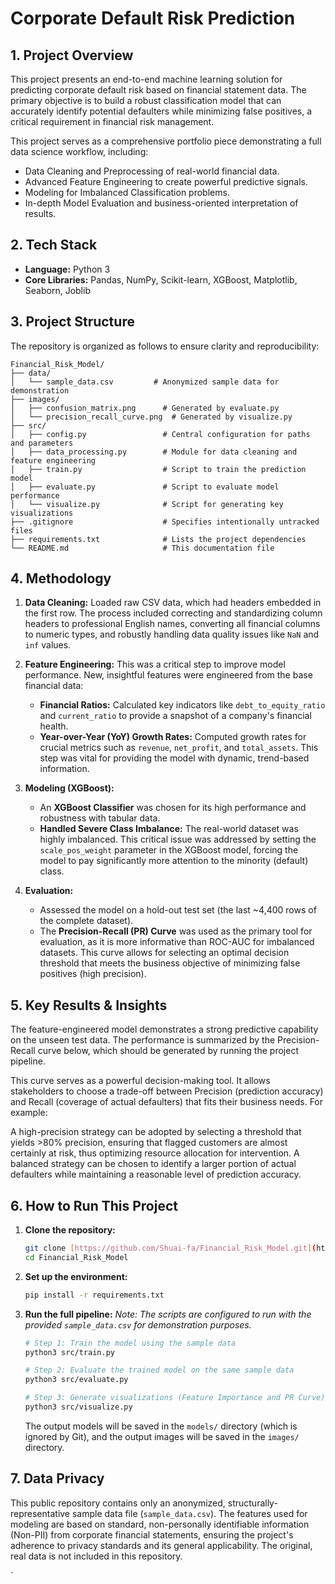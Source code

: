 
# Corporate Default Risk Prediction

## 1. Project Overview

This project presents an end-to-end machine learning solution for predicting corporate default risk based on financial statement data. The primary objective is to build a robust classification model that can accurately identify potential defaulters while minimizing false positives, a critical requirement in financial risk management.

This project serves as a comprehensive portfolio piece demonstrating a full data science workflow, including:
- Data Cleaning and Preprocessing of real-world financial data.
- Advanced Feature Engineering to create powerful predictive signals.
- Modeling for Imbalanced Classification problems.
- In-depth Model Evaluation and business-oriented interpretation of results.

## 2. Tech Stack
- **Language:** Python 3
- **Core Libraries:** Pandas, NumPy, Scikit-learn, XGBoost, Matplotlib, Seaborn, Joblib

## 3. Project Structure
The repository is organized as follows to ensure clarity and reproducibility:

```text
Financial_Risk_Model/
├── data/
│   └── sample_data.csv         # Anonymized sample data for demonstration
├── images/
│   ├── confusion_matrix.png      # Generated by evaluate.py
│   └── precision_recall_curve.png  # Generated by visualize.py
├── src/
│   ├── config.py                 # Central configuration for paths and parameters
│   ├── data_processing.py        # Module for data cleaning and feature engineering
│   ├── train.py                  # Script to train the prediction model
│   ├── evaluate.py               # Script to evaluate model performance
│   └── visualize.py              # Script for generating key visualizations
├── .gitignore                    # Specifies intentionally untracked files
├── requirements.txt              # Lists the project dependencies
└── README.md                     # This documentation file
````

## 4\. Methodology

1.  **Data Cleaning:** Loaded raw CSV data, which had headers embedded in the first row. The process included correcting and standardizing column headers to professional English names, converting all financial columns to numeric types, and robustly handling data quality issues like `NaN` and `inf` values.

2.  **Feature Engineering:** This was a critical step to improve model performance. New, insightful features were engineered from the base financial data:

      - **Financial Ratios:** Calculated key indicators like `debt_to_equity_ratio` and `current_ratio` to provide a snapshot of a company's financial health.
      - **Year-over-Year (YoY) Growth Rates:** Computed growth rates for crucial metrics such as `revenue`, `net_profit`, and `total_assets`. This step was vital for providing the model with dynamic, trend-based information.

3.  **Modeling (XGBoost):**

      - An **XGBoost Classifier** was chosen for its high performance and robustness with tabular data.
      - **Handled Severe Class Imbalance:** The real-world dataset was highly imbalanced. This critical issue was addressed by setting the `scale_pos_weight` parameter in the XGBoost model, forcing the model to pay significantly more attention to the minority (default) class.

4.  **Evaluation:**

      - Assessed the model on a hold-out test set (the last \~4,400 rows of the complete dataset).
      - The **Precision-Recall (PR) Curve** was used as the primary tool for evaluation, as it is more informative than ROC-AUC for imbalanced datasets. This curve allows for selecting an optimal decision threshold that meets the business objective of minimizing false positives (high precision).

## 5. Key Results & Insights

The feature-engineered model demonstrates a strong predictive capability on the unseen test data. The performance is summarized by the Precision-Recall curve below, which should be generated by running the project pipeline.

This curve serves as a powerful decision-making tool. It allows stakeholders to choose a trade-off between Precision (prediction accuracy) and Recall (coverage of actual defaulters) that fits their business needs. For example:

A high-precision strategy can be adopted by selecting a threshold that yields >80% precision, ensuring that flagged customers are almost certainly at risk, thus optimizing resource allocation for intervention.
A balanced strategy can be chosen to identify a larger portion of actual defaulters while maintaining a reasonable level of prediction accuracy.

## 6\. How to Run This Project

1.  **Clone the repository:**

    ```bash
    git clone [https://github.com/Shuai-fa/Financial_Risk_Model.git](https://github.com/Shuai-fa/Financial_Risk_Model.git)
    cd Financial_Risk_Model
    ```

2.  **Set up the environment:**

    ```bash
    pip install -r requirements.txt
    ```

3.  **Run the full pipeline:**
    *Note: The scripts are configured to run with the provided `sample_data.csv` for demonstration purposes.*

    ```bash
    # Step 1: Train the model using the sample data
    python3 src/train.py

    # Step 2: Evaluate the trained model on the same sample data
    python3 src/evaluate.py

    # Step 3: Generate visualizations (Feature Importance and PR Curve)
    python3 src/visualize.py
    ```

    The output models will be saved in the `models/` directory (which is ignored by Git), and the output images will be saved in the `images/` directory.

## 7\. Data Privacy

This public repository contains only an anonymized, structurally-representative sample data file (`sample_data.csv`). The features used for modeling are based on standard, non-personally identifiable information (Non-PII) from corporate financial statements, ensuring the project's adherence to privacy standards and its general applicability. The original, real data is not included in this repository.

`